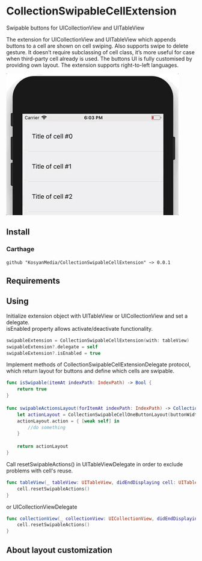 # CollectionSwipableCellExtension
Swipable buttons for UICollectionView and UITableView

The extension for UICollectionView and UITableView which appends buttons to a cell are shown on cell swiping. Also supports swipe to delete gesture.
It doesn’t require subclassing of cell class, it’s more useful for case when third-party cell already is used.
The buttons UI is fully customised by providing own layout.
The extension supports right-to-left languages.

![Swipe to delete example](https://raw.githubusercontent.com/KosyanMedia/CollectionSwipableCellExtension/README/example/SwipeToDeleteExample.gif)

## Install

### Carthage
```
github "KosyanMedia/CollectionSwipableCellExtension" ~> 0.0.1
```

## Requirements

## Using

Initialize extension object with UITableView or UICollectionView and set a delegate.  
isEnabled property allows activate/deactivate functionality.

```swift
swipableExtension = CollectionSwipableCellExtension(with: tableView)
swipableExtension?.delegate = self
swipableExtension?.isEnabled = true
```

Implement methods of CollectionSwipableCellExtensionDelegate protocol, which return layout for buttons and define which cells are swipable.

```swift
func isSwipable(itemAt indexPath: IndexPath) -> Bool {
    return true
}

func swipableActionsLayout(forItemAt indexPath: IndexPath) -> CollectionSwipableCellLayout? {
    let actionLayout = CollectionSwipableCellOneButtonLayout(buttonWidth: 100, insets: .zero, direction: .leftToRight)
    actionLayout.action = { [weak self] in
        //do something
    }

    return actionLayout
}
```

Call resetSwipableActions() in UITableViewDelegate in order to exclude problems with cell's reuse.

```swift
func tableView(_ tableView: UITableView, didEndDisplaying cell: UITableViewCell, forRowAt indexPath: IndexPath) {
    cell.resetSwipableActions()
}
```

or UICollectionViewDelegate

```swift
func collectionView(_ collectionView: UICollectionView, didEndDisplaying cell: UICollectionViewCell, forItemAt indexPath: IndexPath) {
    cell.resetSwipableActions()
}
```



## About layout customization
